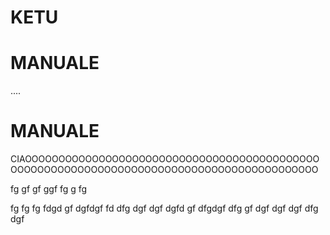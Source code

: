# KETU

# MANUALE

....

# MANUALE
CIAOOOOOOOOOOOOOOOOOOOOOOOOOOOOOOOOOOOOOOOOOOOOOOOOOOOOOOOOOOOOOOOOOOOOOOOOOOOOOOOOOOOOOOOOOO


fg
gf
gf
ggf
fg
g
fg

fg
fg
fg
fdgd
gf
dgfdgf
fd
dfg
dgf
dgf
dgfd
gf
dfgdgf
dfg
gf
dgf
dgf
dgf
dfg
dgf